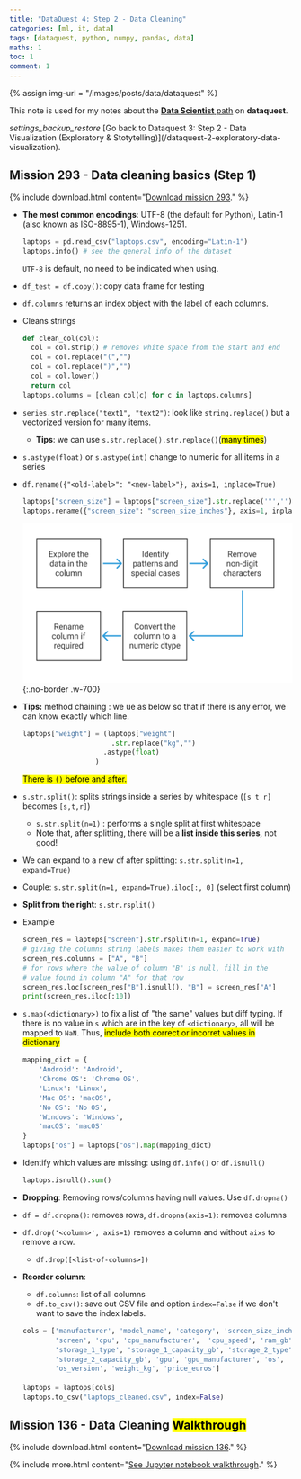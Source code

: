 ```yaml
---
title: "DataQuest 4: Step 2 - Data Cleaning"
categories: [ml, it, data]
tags: [dataquest, python, numpy, pandas, data]
maths: 1
toc: 1
comment: 1
---
```


{% assign img-url = "/images/posts/data/dataquest" %}

This note is used for my notes about the [**Data Scientist** path](https://www.dataquest.io/path/data-scientist) on **dataquest**.

<div class="see-again">
<i class="material-icons">settings_backup_restore</i>
<span markdown="1">
[Go back to Dataquest 3: Step 2 - Data Visualization (Exploratory & Stotytelling)](/dataquest-2-exploratory-data-visualization).
</span>
</div>

## Mission 293 - Data cleaning basics (Step 1)

{% include download.html content="[Download mission 293](/files/dataquest/mission-293.pdf)." %}

- **The most common encodings**: UTF-8 (the default for Python), Latin-1 (also known as ISO-8895-1), Windows-1251.

  ~~~ python
  laptops = pd.read_csv("laptops.csv", encoding="Latin-1")
  laptops.info() # see the general info of the dataset
  ~~~

	`UTF-8` is default, no need to be indicated when using.

- `df_test = df.copy()`: copy data frame for testing
- `df.columns` returns an index object with the label of each columns.
- Cleans strings

  ~~~ python
  def clean_col(col):
    col = col.strip() # removes white space from the start and end
    col = col.replace("(","")
    col = col.replace(")","")
    col = col.lower()
    return col
  laptops.columns = [clean_col(c) for c in laptops.columns]
  ~~~

- `series.str.replace("text1", "text2")`: look like `string.replace()` but a vectorized version for many items.
  - **Tips**: we can use `s.str.replace().str.replace()`(<mark>many times</mark>)
- `s.astype(float)` or `s.astype(int)` change to numeric for all items in a series
- `df.rename({"<old-label>": "<new-label>"}, axis=1, inplace=True)`

  ~~~ python
  laptops["screen_size"] = laptops["screen_size"].str.replace('"','').astype(float)
  laptops.rename({"screen_size": "screen_size_inches"}, axis=1, inplace=True)
  ~~~

  ![Cleaning workflow](/images/posts/data/dataquest/cleaning_workflow.svg){:.no-border .w-700}

- **Tips:** method chaining : we ue as below so that if there is any error, we can know exactly which line.

	~~~ python
  laptops["weight"] = (laptops["weight"]
             			  .str.replace("kg","")
                        .astype(float)
	                  )
	~~~

	<mark>There is `()` before and after.</mark>

- `s.str.split()`: splits strings inside a series by whitespace (`[s t r]` becomes `[s,t,r]`)
	- `s.str.split(n=1)` : performs a single split at first whitespace
	- Note that, after splitting, there will be a **list inside this series**, not good!
- We can expand to a new df after splitting: `s.str.split(n=1, expand=True)`
- Couple: `s.str.split(n=1, expand=True).iloc[:, 0]` (select first column)
- **Split from the right**: `s.str.rsplit()`
- Example

  ~~~ python
  screen_res = laptops["screen"].str.rsplit(n=1, expand=True)
  # giving the columns string labels makes them easier to work with
  screen_res.columns = ["A", "B"]
  # for rows where the value of column "B" is null, fill in the
  # value found in column "A" for that row
  screen_res.loc[screen_res["B"].isnull(), "B"] = screen_res["A"]
  print(screen_res.iloc[:10])
  ~~~

- `s.map(<dictionary>)` to fix a list of "the same" values but diff typing. If there is no value in `s` which are in the key of `<dictionary>`, all will be mapped to `NaN`. Thus, <mark>include both correct or incorret values in dictionary</mark>

  ~~~ python
  mapping_dict = {
      'Android': 'Android',
      'Chrome OS': 'Chrome OS',
      'Linux': 'Linux',
      'Mac OS': 'macOS',
      'No OS': 'No OS',
      'Windows': 'Windows',
      'macOS': 'macOS'
  }
  laptops["os"] = laptops["os"].map(mapping_dict)
  ~~~

- Identify which values are missing: using `df.info()` or `df.isnull()`

  ~~~ python
  laptops.isnull().sum()
  ~~~

- **Dropping**: Removing rows/columns having null values. Use `df.dropna()`
- `df = df.dropna()`: removes rows, `df.dropna(axis=1)`: removes columns
- `df.drop('<column>', axis=1)` removes a column and without `aixs` to remove a row.

  - `df.drop([<list-of-columns>])`
- **Reorder column**:
	- `df.columns`: list of all columns
	- `df.to_csv()`: save out CSV file and option `index=False` if we don't want to save the index labels.

  ~~~ python
  cols = ['manufacturer', 'model_name', 'category', 'screen_size_inches',
          'screen', 'cpu', 'cpu_manufacturer',  'cpu_speed', 'ram_gb',
          'storage_1_type', 'storage_1_capacity_gb', 'storage_2_type',
          'storage_2_capacity_gb', 'gpu', 'gpu_manufacturer', 'os',
          'os_version', 'weight_kg', 'price_euros']

  laptops = laptops[cols]
  laptops.to_csv("laptops_cleaned.csv", index=False)
  ~~~

## Mission 136 - Data Cleaning <mark>Walkthrough</mark>

{% include download.html content="[Download mission 136](/files/dataquest/mission-136.pdf)." %}

{% include more.html content="[See Jupyter notebook walkthrough](https://github.com/dinhanhthi/ML-self-teaching/blob/master/dataquest-data-scientist/step_2/data_cleaning/m136_data_cleaning_walkthrough.ipynb)." %}
